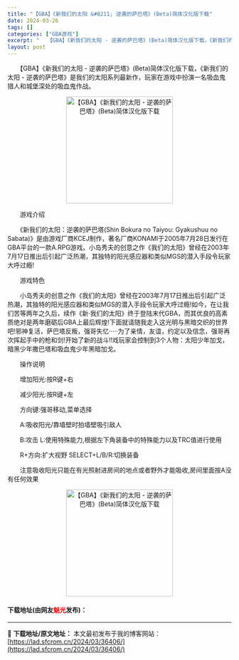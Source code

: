 ```yaml
---
title: "【GBA】《新我们的太阳 &#8211; 逆袭的萨巴塔》(Beta)简体汉化版下载"
date: 2024-03-26
tags: []
categories: ["GBA游戏"]
excerpt: "　　【GBA】《新我们的太阳 - 逆袭的萨巴塔》(Beta)简体汉化版下载，《新我们的太阳 - 逆袭的萨巴塔》是我们的太阳系列最新作，玩家在游戏中扮演一名吸血鬼猎人和城堡深处的吸血鬼作战。 　　游戏介绍 　　《新我们的太阳：逆袭的萨巴塔(Shin Bokura no Taiyou: Gyakushu&hellip;"
layout: post
---
```


 <p>　　【GBA】《新我们的太阳 - 逆袭的萨巴塔》(Beta)简体汉化版下载，《新我们的太阳 - 逆袭的萨巴塔》是我们的太阳系列最新作，玩家在游戏中扮演一名吸血鬼猎人和城堡深处的吸血鬼作战。</p> <p align="center"><img align="" border="0" src="https://lad.sfcrom.cn/wp-content/uploads/2024/03/20240326_6602658b997ef.png" width="240" alt="【GBA】《新我们的太阳 - 逆袭的萨巴塔》(Beta)简体汉化版下载" /></p> <p>　　游戏介绍</p> <p>　　《新我们的太阳：逆袭的萨巴塔(Shin Bokura no Taiyou: Gyakushuu no Sabata)》是由游戏厂商KCEJ制作，著名厂商KONAMI于2005年7月28日发行在GBA平台的一款A.RPG游戏。小岛秀夫的创意之作《我们的太阳》曾经在2003年7月17日推出后引起广泛热潮，其独特的阳光感应器和类似MGS的潜入手段令玩家大呼过瘾!</p> <p>　　游戏特色</p> <p>　　小岛秀夫的创意之作《我们的太阳》曾经在2003年7月17日推出后引起广泛热潮，其独特的阳光感应器和类似MGS的潜入手段令玩家大呼过瘾!如今，在让我们苦等两年之久后，续作《新&middot;我们的太阳》终于登陆末代GBA，而其优良的高素质绝对是两年磨砺后GBA上最后辉煌!下面就请随我走入这光明与黑暗交织的世界吧!邪神复活，萨巴塔反叛，强哥失忆&middot;&middot;&middot;&middot;&middot;为了亲情，友谊，约定以及信念，强哥再次挥起手中的枪和剑!开始了新的战斗!!戏玩家会控制到3个人物：太阳少年加戈，暗黑少年撒巴塔和吸血鬼少年黑暗加戈。</p> <p>　　操作说明</p> <p>　　增加阳光:按R键+右</p> <p>　　减少阳光:按R键+左</p> <p>　　方向键:强哥移动,菜单选择</p> <p>　　A:吸收阳光/靠墙壁时拍墙壁吸引敌人</p> <p>　　B:攻击 L:使用特殊能力,根据左下角装备中的特殊能力以及TRC值进行使用</p> <p>　　R+方向:扩大视野 SELECT+L/B/R:切换装备</p> <p>　　注意吸收阳光只能在有光照射进房间的地点或者野外才能吸收,房间里面按A没有任何效果</p> <p align="center"><img align="" border="0" src="https://lad.sfcrom.cn/wp-content/uploads/2024/03/20240326_6602658c040f3.png" width="240" alt="【GBA】《新我们的太阳 - 逆袭的萨巴塔》(Beta)简体汉化版下载" /></p> <p><h4>下载地址(由网友<font color="red">魅光</font>发布)：</h4></p> 

---
📖 **下载地址/原文地址：** 本文最初发布于我的博客网站：[https://lad.sfcrom.cn/2024/03/36406/](https://lad.sfcrom.cn/2024/03/36406/)
